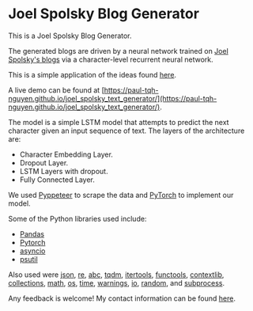 
# Joel Spolsky Blog Generator

This is a Joel Spolsky Blog Generator.

The generated blogs are driven by a neural network trained on [Joel Spolsky's blogs]([https://www.joelonsoftware.com/](https://www.joelonsoftware.com/)) via a character-level recurrent neural network.

This is a simple application of the ideas found [here](http://karpathy.github.io/2015/05/21/rnn-effectiveness/).

A live demo can be found at [https://paul-tqh-nguyen.github.io/joel_spolsky_text_generator/](https://paul-tqh-nguyen.github.io/joel_spolsky_text_generator/).

The model is a simple LSTM model that attempts to predict the next character given an input sequence of text. The layers of the architecture are:

 - Character Embedding Layer.
 - Dropout Layer.
 - LSTM Layers with dropout.
 - Fully Connected Layer.

We used [Pyppeteer](https://github.com/miyakogi/pyppeteer) to scrape the data and [PyTorch](https://pytorch.org/) to implement our model. 

Some of the Python libraries used include:
* [Pandas](https://pandas.pydata.org/)
* [Pytorch](https://pytorch.org/)
* [asyncio](https://docs.python.org/3/library/asyncio.html)
* [psutil](https://psutil.readthedocs.io/)

Also used were [json](https://docs.python.org/3/library/json.html), [re](https://docs.python.org/3/library/re.html), [abc](https://docs.python.org/3/library/abc.html),  [tqdm](https://github.com/tqdm/tqdm), [itertools](https://docs.python.org/3/library/itertools.html),  [functools](https://docs.python.org/3/library/functools.html), [contextlib](https://docs.python.org/3/library/contextlib.html), [collections](https://docs.python.org/3/library/collections.html), [math](https://docs.python.org/3/library/math.html), [os](https://docs.python.org/3/library/os.html), [time](https://docs.python.org/3/library/time.html), [warnings](https://docs.python.org/3/library/warnings.html), [io](https://docs.python.org/3/library/io.html), [random](https://docs.python.org/3/library/random.html), and [subprocess](https://docs.python.org/3/library/subprocess.html).

Any feedback is welcome! My contact information can be found [here](https://paul-tqh-nguyen.github.io/about/#contact).

